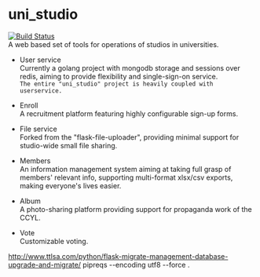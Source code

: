 # uni_studio
[![Build Status](https://travis-ci.org/dutbit/uni_studio.svg?branch=main)](https://travis-ci.org/dutbit/uni_studio)  
A web based set of tools for operations of studios in universities.

- User service  
    Currently a golang project with mongodb storage and sessions over redis, aiming to provide flexibility and single-sign-on service.  
    `The entire "uni_studio" project is heavily coupled with userservice.`
- Enroll  
    A recruitment platform featuring highly configurable sign-up forms.
    
- File service  
    Forked from the  "flask-file-uploader", providing minimal support for studio-wide small file sharing.

- Members  
    An information management system aiming at taking full grasp of members' relevant info, supporting multi-format xlsx/csv exports, making everyone's lives easier.

- Album  
    A photo-sharing platform providing support for propaganda work of the CCYL.

- Vote  
    Customizable voting.


http://www.ttlsa.com/python/flask-migrate-management-database-upgrade-and-migrate/
 pipreqs --encoding utf8 --force .